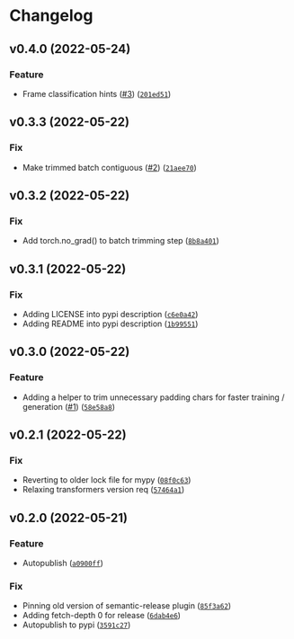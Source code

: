 # Changelog

<!--next-version-placeholder-->

## v0.4.0 (2022-05-24)
### Feature
* Frame classification hints ([#3](https://github.com/chanind/frame-semantic-transformer/issues/3)) ([`201ed51`](https://github.com/chanind/frame-semantic-transformer/commit/201ed517c7a78b32d659150dadf11fcd7b4fea6d))

## v0.3.3 (2022-05-22)
### Fix
* Make trimmed batch contiguous ([#2](https://github.com/chanind/frame-semantic-transformer/issues/2)) ([`21aee70`](https://github.com/chanind/frame-semantic-transformer/commit/21aee707b25a96139f19c84c176fe692323e6b48))

## v0.3.2 (2022-05-22)
### Fix
* Add torch.no_grad() to batch trimming step ([`8b8a401`](https://github.com/chanind/frame-semantic-transformer/commit/8b8a401b339b674abeca300408d613472f6fa197))

## v0.3.1 (2022-05-22)
### Fix
* Adding LICENSE into pypi description ([`c6e0a42`](https://github.com/chanind/frame-semantic-transformer/commit/c6e0a42fc606cc06399f67966338ebbd8bc0e5d9))
* Adding README into pypi description ([`1b99551`](https://github.com/chanind/frame-semantic-transformer/commit/1b9955136ff6f4679aa093fd7a05765c035f03f4))

## v0.3.0 (2022-05-22)
### Feature
* Adding a helper to trim unnecessary padding chars for faster training / generation ([#1](https://github.com/chanind/frame-semantic-transformer/issues/1)) ([`58e58a8`](https://github.com/chanind/frame-semantic-transformer/commit/58e58a8ee19da5a57b24d6aa8ab0a440fc9e1c93))

## v0.2.1 (2022-05-22)
### Fix
* Reverting to older lock file for mypy ([`08f0c63`](https://github.com/chanind/frame-semantic-transformer/commit/08f0c638f02d7b2dfd0589b8ace2232dfd3e9fb8))
* Relaxing transformers version req ([`57464a1`](https://github.com/chanind/frame-semantic-transformer/commit/57464a19cb69a21f91a1477ec44cc5ee09a29be2))

## v0.2.0 (2022-05-21)
### Feature
* Autopublish ([`a0900ff`](https://github.com/chanind/frame-semantic-transformer/commit/a0900ff546e99be008491b9b2446d9534e08af76))

### Fix
* Pinning old version of semantic-release plugin ([`85f3a62`](https://github.com/chanind/frame-semantic-transformer/commit/85f3a625225da5c880b929c147bcf65bd629f2ea))
* Adding fetch-depth 0 for release ([`6dab4e6`](https://github.com/chanind/frame-semantic-transformer/commit/6dab4e661059cc8e895161cc07e3bec84719f784))
* Autopublish to pypi ([`3591c27`](https://github.com/chanind/frame-semantic-transformer/commit/3591c27a78ff7a687d378649b806dfacce00d775))
